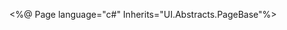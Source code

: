 <%@ Page language="c#" Inherits="UI.Abstracts.PageBase"%>
<script runat="server">
    protected override void Construct() {
        base.Construct();
        HasLayout = false;
    }

    void Page_Load(object sender, System.EventArgs e) {
        //<CODE_TAG_105653> Dav
        if (Request.QueryString["PSQ"].As<int>(1) == 2)
            Response.Redirect("/PSQuoter/modules/Quote/Workflow/QuoteWorkflow.aspx?RptType=2");
        //</CODE_TAG_105653> Dav
        // redirect to home page
        if(X.Web.WebContext.Current.Application.DefaultUrl != null)
            Response.Redirect(X.Web.WebContext.Current.Application.DefaultUrl );
        
        //<code_tag_01>
        //<code_tag_02>
    }
</script>
